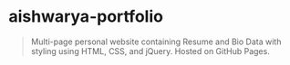 # aishwarya-portfolio
> Multi-page personal website containing Resume and Bio Data with styling using HTML, CSS, and jQuery. Hosted on GitHub Pages.
